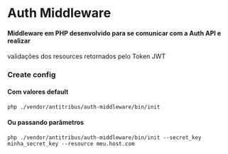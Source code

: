 # Auth Middleware

#### Middleware em PHP desenvolvido para se comunicar com a Auth API e realizar
validações dos resources retornados pelo Token JWT

### Create config

#### Com valores default
```shell
php ./vendor/antitribus/auth-middleware/bin/init
```

#### Ou passando parâmetros

```shell
php ./vendor/antitribus/auth-middleware/bin/init --secret_key minha_secret_key --resource meu.host.com
```
